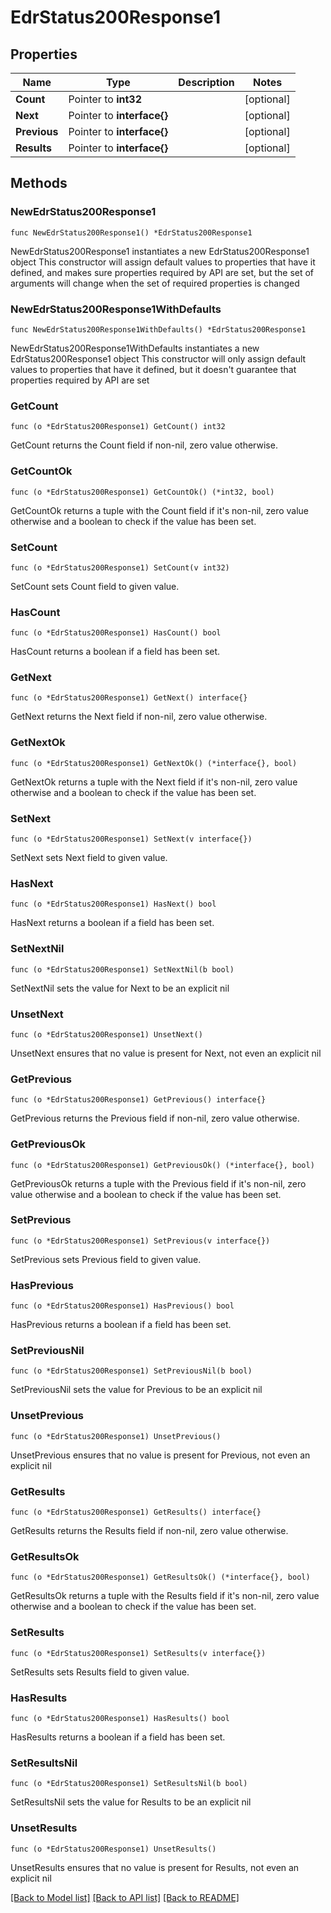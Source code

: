 # EdrStatus200Response1

## Properties

Name | Type | Description | Notes
------------ | ------------- | ------------- | -------------
**Count** | Pointer to **int32** |  | [optional] 
**Next** | Pointer to **interface{}** |  | [optional] 
**Previous** | Pointer to **interface{}** |  | [optional] 
**Results** | Pointer to **interface{}** |  | [optional] 

## Methods

### NewEdrStatus200Response1

`func NewEdrStatus200Response1() *EdrStatus200Response1`

NewEdrStatus200Response1 instantiates a new EdrStatus200Response1 object
This constructor will assign default values to properties that have it defined,
and makes sure properties required by API are set, but the set of arguments
will change when the set of required properties is changed

### NewEdrStatus200Response1WithDefaults

`func NewEdrStatus200Response1WithDefaults() *EdrStatus200Response1`

NewEdrStatus200Response1WithDefaults instantiates a new EdrStatus200Response1 object
This constructor will only assign default values to properties that have it defined,
but it doesn't guarantee that properties required by API are set

### GetCount

`func (o *EdrStatus200Response1) GetCount() int32`

GetCount returns the Count field if non-nil, zero value otherwise.

### GetCountOk

`func (o *EdrStatus200Response1) GetCountOk() (*int32, bool)`

GetCountOk returns a tuple with the Count field if it's non-nil, zero value otherwise
and a boolean to check if the value has been set.

### SetCount

`func (o *EdrStatus200Response1) SetCount(v int32)`

SetCount sets Count field to given value.

### HasCount

`func (o *EdrStatus200Response1) HasCount() bool`

HasCount returns a boolean if a field has been set.

### GetNext

`func (o *EdrStatus200Response1) GetNext() interface{}`

GetNext returns the Next field if non-nil, zero value otherwise.

### GetNextOk

`func (o *EdrStatus200Response1) GetNextOk() (*interface{}, bool)`

GetNextOk returns a tuple with the Next field if it's non-nil, zero value otherwise
and a boolean to check if the value has been set.

### SetNext

`func (o *EdrStatus200Response1) SetNext(v interface{})`

SetNext sets Next field to given value.

### HasNext

`func (o *EdrStatus200Response1) HasNext() bool`

HasNext returns a boolean if a field has been set.

### SetNextNil

`func (o *EdrStatus200Response1) SetNextNil(b bool)`

 SetNextNil sets the value for Next to be an explicit nil

### UnsetNext
`func (o *EdrStatus200Response1) UnsetNext()`

UnsetNext ensures that no value is present for Next, not even an explicit nil
### GetPrevious

`func (o *EdrStatus200Response1) GetPrevious() interface{}`

GetPrevious returns the Previous field if non-nil, zero value otherwise.

### GetPreviousOk

`func (o *EdrStatus200Response1) GetPreviousOk() (*interface{}, bool)`

GetPreviousOk returns a tuple with the Previous field if it's non-nil, zero value otherwise
and a boolean to check if the value has been set.

### SetPrevious

`func (o *EdrStatus200Response1) SetPrevious(v interface{})`

SetPrevious sets Previous field to given value.

### HasPrevious

`func (o *EdrStatus200Response1) HasPrevious() bool`

HasPrevious returns a boolean if a field has been set.

### SetPreviousNil

`func (o *EdrStatus200Response1) SetPreviousNil(b bool)`

 SetPreviousNil sets the value for Previous to be an explicit nil

### UnsetPrevious
`func (o *EdrStatus200Response1) UnsetPrevious()`

UnsetPrevious ensures that no value is present for Previous, not even an explicit nil
### GetResults

`func (o *EdrStatus200Response1) GetResults() interface{}`

GetResults returns the Results field if non-nil, zero value otherwise.

### GetResultsOk

`func (o *EdrStatus200Response1) GetResultsOk() (*interface{}, bool)`

GetResultsOk returns a tuple with the Results field if it's non-nil, zero value otherwise
and a boolean to check if the value has been set.

### SetResults

`func (o *EdrStatus200Response1) SetResults(v interface{})`

SetResults sets Results field to given value.

### HasResults

`func (o *EdrStatus200Response1) HasResults() bool`

HasResults returns a boolean if a field has been set.

### SetResultsNil

`func (o *EdrStatus200Response1) SetResultsNil(b bool)`

 SetResultsNil sets the value for Results to be an explicit nil

### UnsetResults
`func (o *EdrStatus200Response1) UnsetResults()`

UnsetResults ensures that no value is present for Results, not even an explicit nil

[[Back to Model list]](../README.md#documentation-for-models) [[Back to API list]](../README.md#documentation-for-api-endpoints) [[Back to README]](../README.md)


